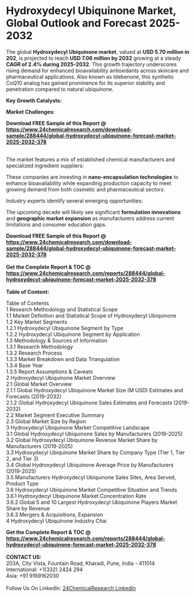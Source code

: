 <h1>Hydroxydecyl Ubiquinone Market, Global Outlook and Forecast 2025-2032</h1><p>The global <strong>Hydroxydecyl Ubiquinone market</strong>, valued at <strong>USD 5.70 million in 202</strong>, is projected to reach <strong>USD 7.06 million by 2032</strong> growing at a steady <strong>CAGR of 2.4% during 2025-2032</strong>. This growth trajectory underscores rising demand for enhanced bioavailability antioxidants across skincare and pharmaceutical applications. Also known as Idebenone, this synthetic CoQ10 analog has gained prominence for its superior stability and penetration compared to natural ubiquinone.</p><p><strong>Key Growth Catalysts:</strong></p><p><strong>Market Challenges:</strong></p><div><b>Download FREE Sample of this Report @ 
            <a href="https://www.24chemicalresearch.com/download-sample/288444/global-hydroxydecyl-ubiquinone-forecast-market-2025-2032-378">
            https://www.24chemicalresearch.com/download-sample/288444/global-hydroxydecyl-ubiquinone-forecast-market-2025-2032-378</a></b></div><br><p>The market features a mix of established chemical manufacturers and specialized ingredient suppliers:</p><p>These companies are investing in <strong>nano-encapsulation technologies</strong> to enhance bioavailability while expanding production capacity to meet growing demand from both cosmetic and pharmaceutical sectors.</p><p>Industry experts identify several emerging opportunities:</p><p>The upcoming decade will likely see significant <strong>formulation innovations</strong> and <strong>geographic market expansion</strong> as manufacturers address current limitations and consumer education gaps.</p><div><b>Download FREE Sample of this Report @ 
            <a href="https://www.24chemicalresearch.com/download-sample/288444/global-hydroxydecyl-ubiquinone-forecast-market-2025-2032-378">
            https://www.24chemicalresearch.com/download-sample/288444/global-hydroxydecyl-ubiquinone-forecast-market-2025-2032-378</a></b></div><br><div><b>Get the Complete Report & TOC @ 
            <a href="https://www.24chemicalresearch.com/reports/288444/global-hydroxydecyl-ubiquinone-forecast-market-2025-2032-378">
            https://www.24chemicalresearch.com/reports/288444/global-hydroxydecyl-ubiquinone-forecast-market-2025-2032-378</a></b></div><br>
            <b>Table of Content:</b><p>Table of Contents<br />
1 Research Methodology and Statistical Scope<br />
1.1 Market Definition and Statistical Scope of Hydroxydecyl Ubiquinone<br />
1.2 Key Market Segments<br />
1.2.1 Hydroxydecyl Ubiquinone Segment by Type<br />
1.2.2 Hydroxydecyl Ubiquinone Segment by Application<br />
1.3 Methodology & Sources of Information<br />
1.3.1 Research Methodology<br />
1.3.2 Research Process<br />
1.3.3 Market Breakdown and Data Triangulation<br />
1.3.4 Base Year<br />
1.3.5 Report Assumptions & Caveats<br />
2 Hydroxydecyl Ubiquinone Market Overview<br />
2.1 Global Market Overview<br />
2.1.1 Global Hydroxydecyl Ubiquinone Market Size (M USD) Estimates and Forecasts (2019-2032)<br />
2.1.2 Global Hydroxydecyl Ubiquinone Sales Estimates and Forecasts (2019-2032)<br />
2.2 Market Segment Executive Summary<br />
2.3 Global Market Size by Region<br />
3 Hydroxydecyl Ubiquinone Market Competitive Landscape<br />
3.1 Global Hydroxydecyl Ubiquinone Sales by Manufacturers (2019-2025)<br />
3.2 Global Hydroxydecyl Ubiquinone Revenue Market Share by Manufacturers (2019-2025)<br />
3.3 Hydroxydecyl Ubiquinone Market Share by Company Type (Tier 1, Tier 2, and Tier 3)<br />
3.4 Global Hydroxydecyl Ubiquinone Average Price by Manufacturers (2019-2025)<br />
3.5 Manufacturers Hydroxydecyl Ubiquinone Sales Sites, Area Served, Product Type<br />
3.6 Hydroxydecyl Ubiquinone Market Competitive Situation and Trends<br />
3.6.1 Hydroxydecyl Ubiquinone Market Concentration Rate<br />
3.6.2 Global 5 and 10 Largest Hydroxydecyl Ubiquinone Players Market Share by Revenue<br />
3.6.3 Mergers & Acquisitions, Expansion<br />
4 Hydroxydecyl Ubiquinone Industry Chai</p><div><b>Get the Complete Report & TOC @ 
            <a href="https://www.24chemicalresearch.com/reports/288444/global-hydroxydecyl-ubiquinone-forecast-market-2025-2032-378">
            https://www.24chemicalresearch.com/reports/288444/global-hydroxydecyl-ubiquinone-forecast-market-2025-2032-378</a></b></div><br><b>CONTACT US:</b><br>
            203A, City Vista, Fountain Road, Kharadi, Pune, India - 411014<br>
            International: +1(332) 2424 294<br>
            Asia: +91 9169162030 <br><br>
            Follow Us On LinkedIn: <a href="https://www.linkedin.com/company/24chemicalresearch/">24ChemicalResearch LinkedIn</a>